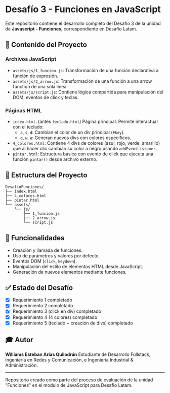 # Desafío 3 - Funciones en JavaScript

Este repositorio contiene el desarrollo completo del Desafío 3 de la unidad de **Javascript - Funciones**, correspondiente en Desafío Latam.

## 🔢 Contenido del Proyecto

### Archivos JavaScript

- `assets/js/1_funcion.js`: Transformación de una función declarativa a función de expresión.
- `assets/js/2_arrow.js`: Transformación de una función a una arrow function de una sola línea.
- `assets/js/script.js`: Contiene lógica compartida para manipulación del DOM, eventos de click y teclas.

### Páginas HTML

- `index.html`: (antes `teclado.html`) Página principal. Permite interactuar con el teclado:
  - `a`, `s`, `d`: Cambian el color de un div principal (`#key`).
  - `q`, `w`, `e`: Generan nuevos divs con colores específicos.
- `4_colores.html`: Contiene 4 divs de colores (azul, rojo, verde, amarillo) que al hacer clic cambian su color a negro usando `addEventListener`.
- `pintar.html`: Estructura básica con evento de click que ejecuta una función `pintar()` desde archivo externo.

## 📆 Estructura del Proyecto

```
DesafioFunciones/
├── index.html
├── 4_colores.html
├── pintar.html
└── assets/
    └── js/
        ├── 1_funcion.js
        ├── 2_arrow.js
        └── script.js
```

## 🚀 Funcionalidades

- Creación y llamada de funciones.
- Uso de parámetros y valores por defecto.
- Eventos DOM (`click`, `keydown`).
- Manipulación del estilo de elementos HTML desde JavaScript.
- Generación de nuevos elementos mediante funciones.

## ✅ Estado del Desafío

- [x] Requerimiento 1 completado
- [x] Requerimiento 2 completado
- [x] Requerimiento 3 (click en div) completado
- [x] Requerimiento 4 (4 colores) completado
- [x] Requerimiento 5 (teclado + creación de divs) completado

## 🎓 Autor

**Williams Esteban Arias Quilodrán**
Estudiante de Desarrollo Fullstack, Ingeniería en Redes y Comunicación, e Ingeniería Industrial & Administración.

---

Repositorio creado como parte del proceso de evaluación de la unidad "Funciones" en el modulo de JavaScript para Desafio Latam.
